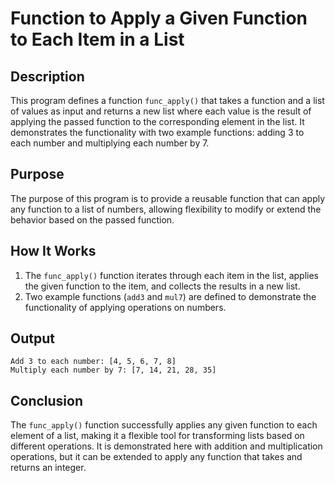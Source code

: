 # Function to Apply a Given Function to Each Item in a List

## Description

This program defines a function `func_apply()` that takes a function and a list of values as input and returns a new list where each value is the result of applying the passed function to the corresponding element in the list. It demonstrates the functionality with two example functions: adding 3 to each number and multiplying each number by 7.

## Purpose

The purpose of this program is to provide a reusable function that can apply any function to a list of numbers, allowing flexibility to modify or extend the behavior based on the passed function.

## How It Works

1. The `func_apply()` function iterates through each item in the list, applies the given function to the item, and collects the results in a new list.
2. Two example functions (`add3` and `mul7`) are defined to demonstrate the functionality of applying operations on numbers.

## Output

```
Add 3 to each number: [4, 5, 6, 7, 8]
Multiply each number by 7: [7, 14, 21, 28, 35]
```

## Conclusion

The `func_apply()` function successfully applies any given function to each element of a list, making it a flexible tool for transforming lists based on different operations. It is demonstrated here with addition and multiplication operations, but it can be extended to apply any function that takes and returns an integer.
